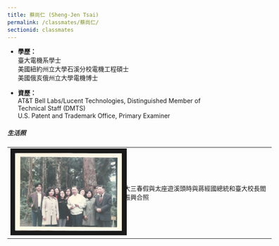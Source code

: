 ```yaml
---
title: 蔡尚仁 (Sheng-Jen Tsai)
permalink: /classmates/蔡尚仁/
sectionid: classmates
---
```


- **學歷：**<br />
  臺大電機系學士<br />
  美國紐約州立大學石溪分校電機工程碩士<br />
  美國俄亥俄州立大學電機博士

- **資歷：**<br />
  AT&T Bell Labs/Lucent Technologies, Distinguished Member of Technical Staff (DMTS)<br />
  U.S. Patent and Trademark Office, Primary Examiner


##### 生活照

<table style="width: 600px">
  <tr>
   <td>
   <img src="/img/蔡尚仁.png"
        alt="Photo of 蔡尚仁"
        width="260" border="10" />
   </td>
   <td class="photo-text">
     大三春假與太座遊溪頭時與蔣經國總統和臺大校長閻振興合照
   </td>
  </tr>
</table>

